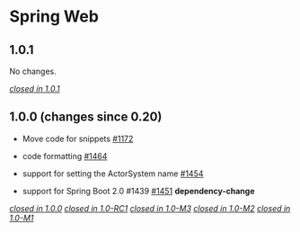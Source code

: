 # Spring Web

## 1.0.1

No changes.

[*closed in 1.0.1*](https://github.com/akka/alpakka/issues?q=is%3Aclosed+milestone%3A1.0.1+label%3Ap%3Aspring-web)


## 1.0.0 (changes since 0.20)

* Move code for snippets [#1172](https://github.com/akka/alpakka/pull/1172)  

* code formatting [#1464](https://github.com/akka/alpakka/pull/1464)  

* support for setting the ActorSystem name [#1454](https://github.com/akka/alpakka/pull/1454)  

* support for Spring Boot 2.0 #1439 [#1451](https://github.com/akka/alpakka/pull/1451)  **dependency-change** 

[*closed in 1.0.0*](https://github.com/akka/alpakka/issues?q=is%3Aclosed+milestone%3A1.0.0+label%3Ap%3Aspring-web)
[*closed in 1.0-RC1*](https://github.com/akka/alpakka/issues?q=is%3Aclosed+milestone%3A1.0-RC1+label%3Ap%3Aspring-web)
[*closed in 1.0-M3*](https://github.com/akka/alpakka/issues?q=is%3Aclosed+milestone%3A1.0-M3+label%3Ap%3Aspring-web)
[*closed in 1.0-M2*](https://github.com/akka/alpakka/issues?q=is%3Aclosed+milestone%3A1.0-M2+label%3Ap%3Aspring-web)
[*closed in 1.0-M1*](https://github.com/akka/alpakka/issues?q=is%3Aclosed+milestone%3A1.0-M1+label%3Ap%3Aspring-web)
